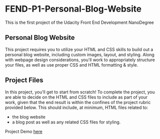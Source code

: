 # FEND-P1-Personal-Blog-Website
This is the first project of the Udacity Front End  Development NanoDegree

## Personal Blog Website
This project requires you to utilize your HTML and CSS skills to build out a personal blog website, including custom images, layout, and styling. Along with webpage design considerations, you'll work to appropriately structure your files, as well as use proper CSS and HTML formatting & style.

## Project Files
In this project, you'll get to start from scratch! To complete the project, you are able to decide on the HTML and CSS files to include as part of your work, given that the end result is within the confines of the project rubric provided below. This should include, at minimum, HTML files related to:

  * the blog website
  * a blog post
as well as any related CSS files for styling.

Project Demo [here](https://blissful-mcclintock-2f5566.netlify.app/)

